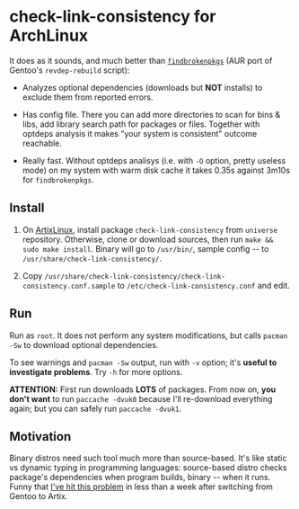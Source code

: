 # check-link-consistency for ArchLinux

It does as it sounds, and much better than [`findbrokenpkgs`](https://aur.archlinux.org/packages/findbrokenpkgs/) (AUR port of Gentoo's `revdep-rebuild` script):

* Analyzes optional dependencies (downloads but **NOT** installs) to exclude them from reported errors.

* Has config file. There you can add more directories to scan for bins & libs, add library search path for packages or files. Together with optdeps analysis it makes "your system is consistent" outcome reachable.

* Really fast. Without optdeps analisys (i.e. with `-O` option, pretty useless mode) on my system with warm disk cache it takes 0.35s against 3m10s for `findbrokenpkgs`.

## Install

1. On [ArtixLinux](https://artixlinux.org/), install package `check-link-consistency` from `universe` repository. Otherwise, clone or download sources, then run `make && sudo make install`. Binary will go to `/usr/bin/`, sample config -- to `/usr/share/check-link-consistency/`.

2. Copy `/usr/share/check-link-consistency/check-link-consistency.conf.sample` to `/etc/check-link-consistency.conf` and edit.

## Run

Run as `root`. It does not perform any system modifications, but calls `pacman -Sw` to download optional dependencies.

To see warnings and `pacman -Sw` output, run with `-v` option; it's **useful to investigate problems**. Try `-h` for more options.

**ATTENTION:** First run downloads **LOTS** of packages. From now on, **you don't want** to run `paccache -dvuk0` because I'll re-download everything again; but you can safely run `paccache -dvuk1`.

## Motivation

Binary distros need such tool much more than source-based. It's like static vs dynamic typing in programming languages: source-based distro checks package's dependencies when program builds, binary -- when it runs. Funny that [I've hit this problem](https://forum.artixlinux.org/index.php/topic,3331.msg21592.html#msg21592) in less than a week after switching from Gentoo to Artix.
